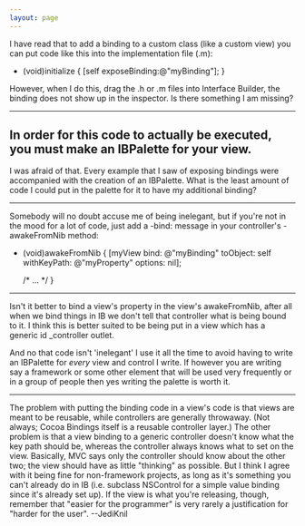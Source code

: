 ```yaml
---
layout: page
---
```


I have read that to add a binding to a custom class (like a custom view) you can put code like this into the implementation file (.m):

    
+ (void)initialize
{
	[self exposeBinding:@"myBinding"];
}


However, when I do this, drag the .h or .m files into Interface Builder, the binding does not show up in the inspector.  Is there something I am missing?

----
In order for this code to actually be executed, you must make an IBPalette for your view.
----
I was afraid of that.  Every example that I saw of exposing bindings were accompanied with the creation of an IBPalette.  What is the least amount of code I could put in the palette for it to have my additional binding?

----

Somebody will no doubt accuse me of being inelegant, but if you're not in the mood for a lot of code, just add a -bind: message in your controller's -awakeFromNib method:

    
- (void)awakeFromNib {
	[myView bind: @"myBinding" toObject: self withKeyPath: @"myProperty" options: nil];

	/* ... */
}


----

Isn't it better to bind a view's property in the view's awakeFromNib, after all when we bind things in IB we don't tell that controller what is being bound to it. I think this is better suited to be being put in a view which has a generic id _controller outlet.

And no that code isn't 'inelegant' I use it all the time to avoid having to write an IBPalette for *every* view and control I write. If however you are writing say a framework or some other element that will be used very frequently or in a group of people then yes writing the palette is worth it.

----
The problem with putting the binding code in a view's code is that views are meant to be reusable, while controllers are generally throwaway. (Not always; Cocoa Bindings itself is a reusable controller layer.) The other problem is that a view binding to a generic controller doesn't know what the key path should be, whereas the controller always knows what to set on the view. Basically, MVC says only the controller should know about the other two; the view should have as little "thinking" as possible. But I think I agree with it being fine for non-framework projects, as long as it's something you can't already do in IB (i.e. subclass NSControl for a simple value binding since it's already set up). If the view is what you're releasing, though, remember that  "easier for the programmer" is very rarely a justification for "harder for the user". --JediKnil
